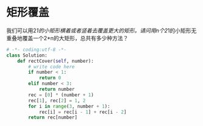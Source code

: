 # 矩形覆盖

我们可以用2*1的小矩形横着或者竖着去覆盖更大的矩形。请问用n个2*1的小矩形无重叠地覆盖一个2*n的大矩形，总共有多少种方法？

```python
# -*- coding:utf-8 -*-
class Solution:
    def rectCover(self, number):
        # write code here
        if number < 1:
            return 0
        elif number < 3:
            return number
        rec = [0] * (number + 1)
        rec[1], rec[2] = 1, 2
        for i in range(3, number + 1):
            rec[i] = rec[i - 1] + rec[i - 2]
        return rec[number]
```
